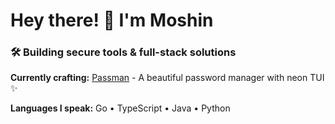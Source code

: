 # Hey there! 👋 I'm Moshin

### 🛠️ Building secure tools & full-stack solutions

**Currently crafting:** [Passman](https://github.com/mshnjffr/passman) - A beautiful password manager with neon TUI ✨

**Languages I speak:** Go • TypeScript • Java • Python

<!--
**mshnjffr/mshnjffr** is a ✨ _special_ ✨ repository because its `README.md` (this file) appears on your GitHub profile.

Here are some ideas to get you started:

- 🔭 I’m currently working on ...
- 🌱 I’m currently learning ...
- 👯 I’m looking to collaborate on ...
- 🤔 I’m looking for help with ...
- 💬 Ask me about ...
- 📫 How to reach me: ...
- 😄 Pronouns: ...
- ⚡ Fun fact: ...
-->
